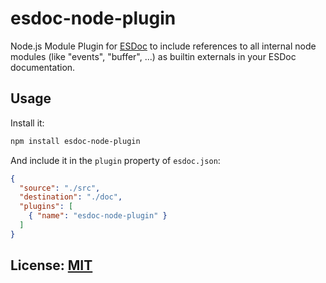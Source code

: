 # esdoc-node-plugin

Node.js Module Plugin for [ESDoc](http://esdoc.org) to include references to
all internal node modules (like "events", "buffer", ...) as builtin externals
in your ESDoc documentation.

## Usage

Install it:

```sh
npm install esdoc-node-plugin
```

And include it in the ``plugin`` property of ``esdoc.json``:

```json
{
  "source": "./src",
  "destination": "./doc",
  "plugins": [
    { "name": "esdoc-node-plugin" }
  ]
}
```

## License: [MIT](http://bbuecherl.mit-license.org)
